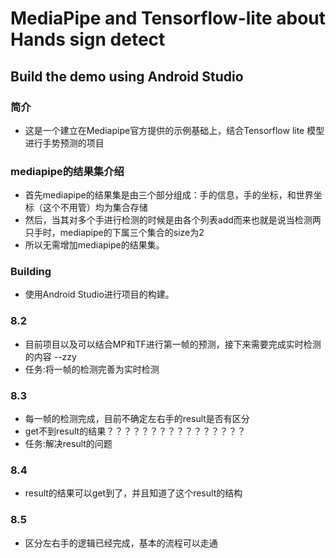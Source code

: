 # MediaPipe and Tensorflow-lite about Hands sign detect

## Build the demo using Android Studio

### 简介

*   这是一个建立在Mediapipe官方提供的示例基础上，结合Tensorflow lite 模型进行手势预测的项目

### mediapipe的结果集介绍

*   首先mediapipe的结果集是由三个部分组成：手的信息，手的坐标，和世界坐标（这个不用管）均为集合存储
*   然后，当其对多个手进行检测的时候是由各个列表add而来也就是说当检测两只手时，mediapipe的下属三个集合的size为2
*   所以无需增加mediapipe的结果集。

### Building

*   使用Android Studio进行项目的构建。
### 8.2

*   目前项目以及可以结合MP和TF进行第一帧的预测，接下来需要完成实时检测的内容 --zzy
*   任务:将一帧的检测完善为实时检测

### 8.3

*   每一帧的检测完成，目前不确定左右手的result是否有区分
*   get不到result的结果？？？？？？？？？？？？？？？？
*   任务:解决result的问题

### 8.4

*   result的结果可以get到了，并且知道了这个result的结构

### 8.5

*   区分左右手的逻辑已经完成，基本的流程可以走通
